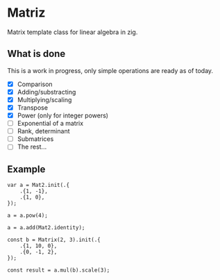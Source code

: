 # Matriz

Matrix template class for linear algebra in zig.

## What is done

This is a work in progress, only simple operations are ready as of today.

- [x] Comparison
- [x] Adding/substracting
- [x] Multiplying/scaling
- [x] Transpose
- [x] Power (only for integer powers)
- [ ] Exponential of a matrix
- [ ] Rank, determinant
- [ ] Submatrices
- [ ] The rest...

## Example

```zig
var a = Mat2.init(.{
    .{1, -1},
    .{1, 0},
});

a = a.pow(4);

a = a.add(Mat2.identity);

const b = Matrix(2, 3).init(.{
    .{1, 10, 0},
    .{0, -1, 2},
});

const result = a.mul(b).scale(3);
```